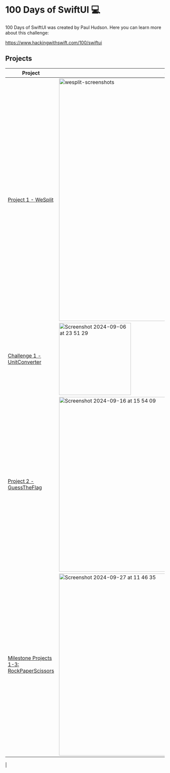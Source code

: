 # 100 Days of SwiftUI 💻

100 Days of SwiftUI was created by Paul Hudson. Here you can learn more about this challenge:

https://www.hackingwithswift.com/100/swiftui

## Projects

| Project             | Screenshots                                                                |
| ----------------- | ------------------------------------------------------------------ |
| [Project 1 - WeSplit](https://github.com/am301892/100DaysOfSwiftUI/tree/main/WeSplit) |<img width="764" alt="wesplit-screenshots" src="https://github.com/user-attachments/assets/c3bf9e96-ca61-4fe5-bdbb-88164e58aa07">|
|[Challenge 1 - UnitConverter](https://github.com/am301892/100DaysOfSwiftUI/tree/main/UnitConverter)  | <img width="227" alt="Screenshot 2024-09-06 at 23 51 29" src="https://github.com/user-attachments/assets/ac90420f-beda-49b2-870a-e1c17b53c645">
| [Project 2 - GuessTheFlag](https://github.com/am301892/100DaysOfSwiftUI/tree/main/GuessTheFlag)| <img width="550" alt="Screenshot 2024-09-16 at 15 54 09" src="https://github.com/user-attachments/assets/915d5ac8-b826-487a-944f-8c18f82a7f56"> |
| [Milestone Projects 1-3: RockPaperScissors](https://github.com/am301892/100DaysOfSwiftUI/tree/main/RockPaperScissors) |<img width="573" alt="Screenshot 2024-09-27 at 11 46 35" src="https://github.com/user-attachments/assets/bddc18f7-1a34-40f1-92f8-eff49466d0cf">
 | 
